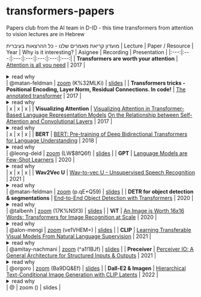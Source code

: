 # transformers-papers
Papers club from the AI team in D-ID  - this time transformers from attention to vision lectures are in Hebrew

מועדון קריאת מאמרים שלנו - כל ההרצאות בעיברית
| Lecture | Paper / Resource | Year | Why is it interesting? | Asignee | Recording | Presentation |
|:---:|:---:|:---:|:---:|:---:|:---:|:---:|
| **Transformers are worth your attention** | [Attention is all you need](https://arxiv.org/abs/1706.03762) | 2017 | <details><summary>read why</summary>The paper that started it all, introduction to the basic concept & comparison to previous methods like RNN. The transformer here has both encoder & decoder layers creating a seq2seq model</details> | @matan-feldman | [zoom](https://us02web.zoom.us/rec/share/kZvYM3MCuiYUSMEvmhizJe2qMYgcDXoauCzRIVc-6wAb1-D1voWsHykIXoYQoum0._4_HD8RGKeb2KX-O) (K%32MLKi) | [slides](https://docs.google.com/presentation/d/1Qwbj3V7-GAnEJnsAHBFS4AG_k6bVQsP41VcaZObz1Kw/edit#slide=id.g1157f5f83be_0_279) |
| **Transformers tricks -  Positional Encoding, Layer Norm, Residual Connections. In code!** | [The annotated transformer](https://nlp.seas.harvard.edu/2018/04/03/attention.html) | 2017 | <details><summary>read why</summary>Going into depth into the various tricks used to make transformers work. Implementing a trnasformer without them would lead to poor results</details> | x | x | x |
| **Visualizing Attention** | [Visualizing Attention in Transformer-Based Language Representation Models](https://arxiv.org/abs/1904.02679) [On the Relationship between Self-Attention and Convolutional Layers](https://github.com/epfml/attention-cnn)  | 2017 | <details><summary>read why</summary>Attention is useful for explainability too, we can see what the network is using for the task. In this lecture we will exammine visualizations of this in NLP & vision</details> | x | x | x |
| **BERT** | [BERT: Pre-training of Deep Bidirectional Transformers for Language Understanding](https://arxiv.org/abs/1810.04805) | 2018 | <details><summary>read why</summary>This model from Google used only encoders & achived state of the art on many NLP tasks</details> | @leong-deid
 | [zoom](https://us02web.zoom.us/rec/share/e5v6NUg-7YyWwlZh9ah471sk7himZNBJCt6UpnGLVJaTkc03ETQMtu7rwelO6yAw.767Kzjh9RGmNormj) (LW$8fQ6f) | [slides](https://docs.google.com/presentation/d/1Nw72FAjAzCBc7pM4Je-KVZ5GBHnpMJBMbXm3S7BPf64/edit?usp=sharing) |
| **GPT** | [Language Models are Few-Shot Learners](https://arxiv.org/abs/2005.14165) | 2020 | <details><summary>read why</summary>This model from OpenAI used only decoders & achived state of the art text generation. Its authors first didn't release it becuase they said it is too dangerous. It is now the backbone of Github Co-Pilot</details> | x | x | x |
| **Wav2Vec U** | [Wav-to-vec U - Unsupervised Speech Recognition](https://ai.facebook.com/blog/wav2vec-unsupervised-speech-recognition-without-supervision/) | 2021 | <details><summary>read why</summary>this unsupervised model from Facebook, is able to learn language representations. we use the supervised version in our A2K input</details> | @matan-feldman | [zoom](https://us02web.zoom.us/rec/share/Dk9cf7-iXgCv13_FEBSSYMDc1ZWeEbaVAtLERa9-UPVAZjKKttn-6Rx9I-0G2Jj3.iXL0WXaHG4HIof5o) (p.qE+Q59) | [slides](https://docs.google.com/presentation/u/0/d/1Zn2JETCpCcNDsSLsrMlVgsf8fNDJ35s50ymOzAA1d8U/edit) |
| **DETR for object detection & segmentations** | [End-to-End Object Detection with Transformers](https://arxiv.org/abs/2005.12872) | 2020 | <details><summary>read why</summary>Taking transformers even further to other CV tasks in this paper the autors from FacebookAI combine CNN with transformers to reduce some of the human prio needed in designing object detection & segmentation models</details> | @talbenh | [zoom](https://us02web.zoom.us/rec/share/2EJyfh4SdomCLkHxBPFskQYZ1jKeX0gCvK5Fkqc2EgcYzseOVIlsIXKVSMwlZHSW.Q9fdGBPkOnA-39pi) (17K%NSf3) | [slides](https://docs.google.com/presentation/u/0/d/15MM4QR1-XTs--W3TZUPwE1gy3-dkqq_27gfAY-G0b8o/edit) |
| **ViT** | [An Image is Worth 16x16 Words: Transformers for Image Recognition at Scale](https://arxiv.org/abs/2010.11929) | 2020 | <details><summary>read why</summary>Treats the image as a sentence of 16x16 patches words. The model acheives SoTA in classiciation tasks with significant less compute. with supervision from large scale images datasets</details> | @alon-mengi | [zoom](https://us02web.zoom.us/rec/share/bEbm9wFxv_Srgf8WXJ3W9g-8_Wp3HFns8sataa9vj8Yn1D1OMfkXdRpSwR137W8F.v1gKK36WE8mYaRqM) (ve1VHEM=) | [slides](https://docs.google.com/presentation/u/0/d/1el_a1OJ2RMkiIvSS8FlvUp2B8Z-xhpqEiQN1_ZOFGfE/edit) |
| **CLIP** | [Learning Transferable Visual Models From Natural Language Supervision](https://openai.com/blog/clip/) | 2021 | <details><summary>read why</summary>OpenAI model that learns two encoders from images &text & via contrastive learning achive SoTA result on image classification while increasing dramatically the robustness over previous methods. Using internet scraped data instead of expesive annotated datasets.</details> | @amitay-nachmani | [zoom](https://us02web.zoom.us/rec/share/6w64udHDc0hg91pTn2vFjSTpZ18AcvGOx2dtXMsltGSr7hOaIE5PWkg1Pj72BDFM.io0ww9YZ8YO_Lk9z) (^a1!1BJf) | [slides](https://docs.google.com/presentation/d/1i7TwJ-2NgP3GEYEF8mWYP4kksdFqVNXdBBHo2RdraCw/edit?usp=sharing) |
| **Preceiver** | [Perceiver IO: A General Architecture for Structured Inputs & Outputs](https://arxiv.org/abs/2107.14795) | 2021 | <details><summary>read why</summary>Preceivers models use cross-attention & learned latent dictionaries to work on many modalities by reducing the self attention complexity. The authors demostrate that the model produces baseline results on many tasks</details> | @orgoro | [zoom](https://us02web.zoom.us/rec/share/hzf27YYtJoTlgiGaCqoJwdC7yqwsFSssMdKGJUcK3lD2j8qL8e8yKGo-2Ou8zuIE.j6OURm7XUsCxuFlX) (Ba9DQ&Ef) | [slides](https://docs.google.com/presentation/d/19tGtIMAyb8MVplQlSzObAxN3xnMPpUsZC5G3PJwV8bo/edit) |
| **Dall-E2 & Imagen**  | [Hierarchical Text-Conditional Image Generation with CLIP Latents](https://arxiv.org/abs/2204.06125) | 2022 | <details><summary>read why</summary>DALL·E 2 is a new AI system that can create realistic images and art from a description in natural language from OpenAI. The model uses CLIP embedding & diffusion models to generate images from a text description. Google DeepMind also came up with a competing model called Imagen that argues for superior quality</details> | @ | zoom () | slides |
